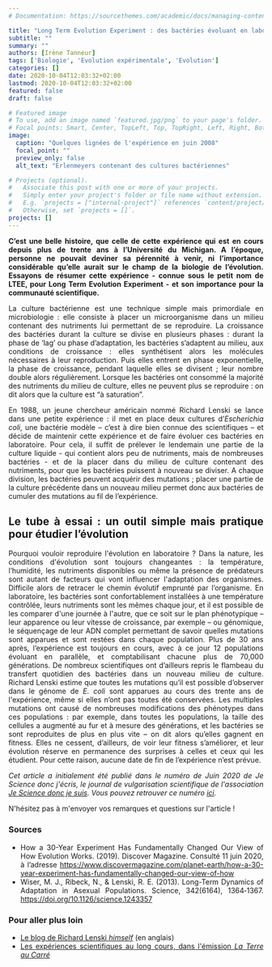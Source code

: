 ```yaml
---
# Documentation: https://sourcethemes.com/academic/docs/managing-content/

title: "Long Term Evolution Experiment : des bactéries évoluant en laboratoire depuis 1988"
subtitle: ""
summary: ""
authors: [Irène Tanneur]
tags: ['Biologie', 'Evolution expérimentale', 'Evolution']
categories: []
date: 2020-10-04T12:03:32+02:00
lastmod: 2020-10-04T12:03:32+02:00
featured: false
draft: false

# Featured image
# To use, add an image named `featured.jpg/png` to your page's folder.
# Focal points: Smart, Center, TopLeft, Top, TopRight, Left, Right, BottomLeft, Bottom, BottomRight.
image:
  caption: "Quelques lignées de l'expérience en juin 2008"
  focal_point: ""
  preview_only: false
  alt_text: "Erlenmeyers contenant des cultures bactériennes"

# Projects (optional).
#   Associate this post with one or more of your projects.
#   Simply enter your project's folder or file name without extension.
#   E.g. `projects = ["internal-project"]` references `content/project/deep-learning/index.md`.
#   Otherwise, set `projects = []`.
projects: []
---
```


<div style="text-align: justify">

**C’est une belle histoire, que celle de cette expérience qui est en cours depuis plus de trente ans à l’Université du Michigan. A l’époque, personne ne pouvait deviner sa pérennité à venir, ni l’importance considérable qu’elle aurait sur le champ de la biologie de l’évolution. Essayons de résumer cette expérience - connue sous le petit nom de LTEE, pour Long Term Evolution Experiment  - et son importance pour la communauté scientifique.**

La culture bactérienne est une technique simple mais primordiale en microbiologie : elle consiste à placer un microorganisme dans un milieu contenant des nutriments lui permettant de se reproduire. La croissance des bactéries durant la culture se divise en plusieurs phases : durant la phase de ‘lag’ ou phase d’adaptation, les bactéries s’adaptent au milieu, aux conditions de croissance : elles synthétisent alors les molécules nécessaires à leur reproduction. Puis elles entrent en phase exponentielle, la phase de croissance, pendant laquelle elles se divisent ; leur nombre double alors régulièrement. Lorsque les bactéries ont consommé la majorité des nutriments du milieu de culture, elles ne peuvent plus se reproduire : on dit alors que la culture est “à saturation”.

En 1988, un jeune chercheur américain nommé Richard Lenski se lance dans une petite expérience : il met en place deux cultures d’*Escherichia coli*, une bactérie modèle – c’est à dire bien connue des scientifiques – et décide de maintenir cette expérience et de faire évoluer ces bactéries en laboratoire. Pour cela, il suffit de prélever le lendemain une partie de la culture liquide - qui contient alors peu de nutriments, mais de nombreuses bactéries - et de la placer dans du milieu de culture contenant des nutriments, pour que les bactéries puissent à nouveau se diviser. A chaque division, les bactéries peuvent acquérir des mutations ; placer une partie de la culture précédente dans un nouveau milieu permet donc aux bactéries de cumuler des mutations au fil de l’expérience.

## Le tube à essai : un outil simple mais pratique pour étudier l’évolution

Pourquoi vouloir reproduire l'évolution en laboratoire ? Dans la nature, les conditions d'évolution sont toujours changeantes : la température, l’humidité, les nutriments disponibles ou même la présence de prédateurs sont autant de facteurs qui vont influencer l'adaptation des organismes. Difficile alors de retracer le chemin évolutif emprunté par l’organisme.
En laboratoire, les bactéries sont confortablement installées à une température contrôlée, leurs nutriments sont les mêmes chaque jour, et il est possible de les comparer d'une journée à l'autre, que ce soit sur le plan phénotypique – leur apparence ou leur vitesse de croissance, par exemple – ou génomique, le séquençage de leur ADN complet permettant de savoir quelles mutations sont apparues et sont restées dans chaque population.
Plus de 30 ans après, l’expérience est toujours en cours, avec à ce jour 12 populations évoluant en parallèle, et comptabilisant chacune plus de 70,000 générations. De nombreux scientifiques ont d’ailleurs repris le flambeau du transfert quotidien des bactéries dans un nouveau milieu de culture. Richard Lenski estime que toutes les mutations qu’il est possible d’observer dans le génome de *E. coli* sont apparues au cours des trente ans de l'expérience, même si elles n’ont pas toutes été conservées. Les multiples mutations ont causé de nombreuses modifications des phénotypes dans ces populations : par exemple, dans toutes les populations, la taille des cellules a augmenté au fur et à mesure des générations, et les bactéries se sont reproduites de plus en plus vite – on dit alors qu’elles gagnent en fitness. Elles ne cessent, d’ailleurs, de voir leur fitness s’améliorer, et leur évolution réserve en permanence des surprises à celles et ceux qui les étudient. Pour cette raison, aucune date de fin de l’expérience n’est prévue.


*Cet article a initialement été publié dans le numéro de Juin 2020 de Je Science donc j'écris, le journal de vulgarisation scientifique de l'association [Je Science donc je suis](https://twitter.com/JeScience). Vous pouvez retrouver ce numéro [ici](https://fr.calameo.com/read/00559114466161440c18c).*

N'hésitez pas à m'envoyer vos remarques et questions sur l'article !

### Sources

- How a 30-Year Experiment Has Fundamentally Changed Our View of How Evolution Works. (2019). Discover Magazine. Consulté 11 juin 2020, à l’adresse https://www.discovermagazine.com/planet-earth/how-a-30-year-experiment-has-fundamentally-changed-our-view-of-how
- Wiser, M. J., Ribeck, N., & Lenski, R. E. (2013). Long-Term Dynamics of Adaptation in Asexual Populations. Science, 342(6164), 1364‑1367. https://doi.org/10.1126/science.1243357

### Pour aller plus loin

- [Le blog de Richard Lenski *himself*](https://telliamedrevisited.wordpress.com/) (en anglais)
- [Les expériences scientifiques au long cours, dans l'émission *La Terre au Carré*](https://www.franceinter.fr/emissions/la-tete-au-carre/la-tete-au-carre-09-mai-2019)

</div>

